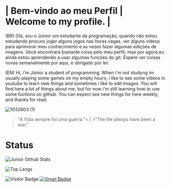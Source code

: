 # | Bem-vindo ao meu Perfil | Welcome to my profile. |
(BR) Olá, sou o Júnior um estudante da programação, quando não estou estudando procuro jogar alguns jogos nas horas vagas, ver alguns vídeos para aprimorar meu
conhecimento e as vezes fazer algumas edições de imagens. Você encontrará bastante coisa pelo meu perfil, mas por agora eu ainda estou aprendendo a usar algumas funções do git. Espere ver coisas novas semanalmente por aqui, e obrigado por ler.

(EN) Hi, i'm Júnior a student of programming, When i'm not studyng im usually playing some games on my empty hours, i like to see some vídeos in youtube to learn new things and sometimes i like to edit images. You will find here a lot of things about me, but for now i'm still learning how to use some fuctions on github. You can expect see new things for here weekly, and thanks for read.

![1032803 (1)](https://user-images.githubusercontent.com/109985871/181938278-bab2e0cc-5ef4-4bae-98da-67c89b02cf8b.jpg)
>"A Vida sempre foi uma guerra."< | >"The life always have been a war."



# Status

![Junior Github Stats](https://github-readme-stats.vercel.app/api?username=ComandanteJunior&count_private=true&show_icons=true&border_color&theme=github_dark)

![Top Langs](https://github-readme-stats.vercel.app/api/top-langs/?username=ComandanteJunior&hide=TeX&layout=demo&theme=github_dark)



![Visitor Badge](https://visitor-badge.laobi.icu/badge?page_id=ComandanteJunior.ComandanteJunior&theme=github_dark)
[![Gmail Badge](https://img.shields.io/badge/-ggjuniorj425@gmail.com-c14438?style=flat-square&logo=Gmail&logoColor=white&link=mailto:ggjuniorj425@gmail.com)](mailto:ggjuniorj425@gmail.com)
